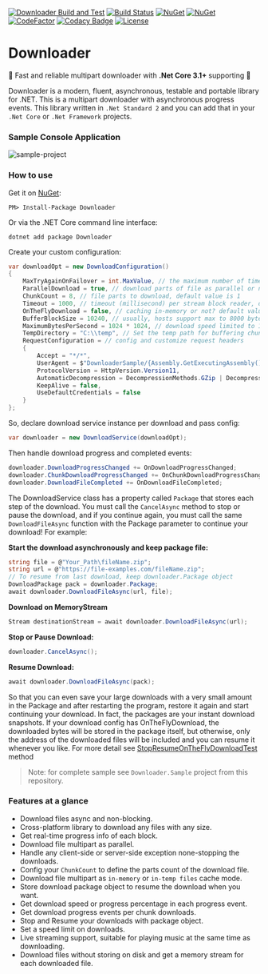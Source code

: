 ﻿[![Downloader Build and Test](https://github.com/bezzad/Downloader/workflows/Downloader%20Build%20and%20Test/badge.svg)](https://github.com/bezzad/Downloader/actions?query=workflow%3A%22Downloader+Build+and+Test%22)
[![Build Status](https://ci.appveyor.com/api/projects/status/github/bezzad/downloader?branch=master&svg=true)](https://ci.appveyor.com/project/bezzad/downloader) 
[![NuGet](https://img.shields.io/nuget/dt/downloader.svg)](https://www.nuget.org/packages/downloader) 
[![NuGet](https://img.shields.io/nuget/vpre/downloader.svg)](https://www.nuget.org/packages/downloader)
[![CodeFactor](https://www.codefactor.io/repository/github/bezzad/downloader/badge/master)](https://www.codefactor.io/repository/github/bezzad/downloader/overview/master)
[![Codacy Badge](https://api.codacy.com/project/badge/Grade/aa77095a38f84d98877434c2d73d288c)](https://app.codacy.com/gh/bezzad/Downloader?utm_source=github.com&utm_medium=referral&utm_content=bezzad/Downloader&utm_campaign=Badge_Grade_Settings)
[![License](https://img.shields.io/github/license/bezzad/downloader.svg)](https://github.com/bezzad/downloader/blob/master/LICENSE)

# Downloader

:rocket: Fast and reliable multipart downloader with **.Net Core 3.1+** supporting :rocket:

Downloader is a modern, fluent, asynchronous, testable and portable library for .NET. This is a multipart downloader with asynchronous progress events.
This library written in `.Net Standard 2` and you can add that in your `.Net Core` or `.Net Framework` projects.

### Sample Console Application
![sample-project](https://github.com/bezzad/Downloader/raw/master/sample.gif)

### How to use

Get it on [NuGet](https://www.nuget.org/packages/Downloader):

    PM> Install-Package Downloader

Or via the .NET Core command line interface:

    dotnet add package Downloader

Create your custom configuration:
```csharp
var downloadOpt = new DownloadConfiguration()
{
    MaxTryAgainOnFailover = int.MaxValue, // the maximum number of times to fail
    ParallelDownload = true, // download parts of file as parallel or notm default value is false
    ChunkCount = 8, // file parts to download, default value is 1
    Timeout = 1000, // timeout (millisecond) per stream block reader, default values is 1000
    OnTheFlyDownload = false, // caching in-memory or not? default values is true
    BufferBlockSize = 10240, // usually, hosts support max to 8000 bytes, default values is 8000
    MaximumBytesPerSecond = 1024 * 1024, // download speed limited to 1MB/s, default values is zero or unlimited
    TempDirectory = "C:\\temp", // Set the temp path for buffering chunk files, the default path is Path.GetTempPath()
    RequestConfiguration = // config and customize request headers
    {
        Accept = "*/*",
        UserAgent = $"DownloaderSample/{Assembly.GetExecutingAssembly().GetName().Version.ToString(3)}",
        ProtocolVersion = HttpVersion.Version11,
        AutomaticDecompression = DecompressionMethods.GZip | DecompressionMethods.Deflate,
        KeepAlive = false,
        UseDefaultCredentials = false
    }
};
```

So, declare download service instance per download and pass config:
```csharp
var downloader = new DownloadService(downloadOpt);
```

Then handle download progress and completed events:
```csharp
downloader.DownloadProgressChanged += OnDownloadProgressChanged;
downloader.ChunkDownloadProgressChanged += OnChunkDownloadProgressChanged;
downloader.DownloadFileCompleted += OnDownloadFileCompleted;    
```

The ‍DownloadService class has a property called `Package` that stores each step of the download. You must call the `CancelAsync` method to stop or pause the download, and if you continue again, you must call the same `DownloadFileAsync` function with the Package parameter to continue your download! 
For example:

__Start the download asynchronously and keep package file:__
```csharp
string file = @"Your_Path\fileName.zip";
string url = @"https://file-examples.com/fileName.zip";
// To resume from last download, keep downloader.Package object
DownloadPackage pack = downloader.Package; 
await downloader.DownloadFileAsync(url, file);
```

__Download on MemoryStream__
```csharp
Stream destinationStream = await downloader.DownloadFileAsync(url);
```

__Stop or Pause Download:__
```csharp
downloader.CancelAsync(); 
```

__Resume Download:__
```csharp
await downloader.DownloadFileAsync(pack); 
```

So that you can even save your large downloads with a very small amount in the Package and after restarting the program, restore it again and start continuing your download. In fact, the packages are your instant download snapshots. If your download config has OnTheFlyDownload, the downloaded bytes ​​will be stored in the package itself, but otherwise, only the address of the downloaded files will be included and you can resume it whenever you like. 
For more detail see [StopResumeOnTheFlyDownloadTest](https://github.com/bezzad/Downloader/blob/master/src/Downloader.Test/DownloadTest.cs#L88) method


> Note: for complete sample see `Downloader.Sample` project from this repository.


### Features at a glance

- Download files async and non-blocking.
- Cross-platform library to download any files with any size.
- Get real-time progress info of each block.
- Download file multipart as parallel.
- Handle any client-side or server-side exception none-stopping the downloads.
- Config your `ChunkCount` to define the parts count of the download file.
- Download file multipart as `in-memory` or `in-temp files` cache mode.
- Store download package object to resume the download when you want.
- Get download speed or progress percentage in each progress event.
- Get download progress events per chunk downloads.
- Stop and Resume your downloads with package object.
- Set a speed limit on downloads.
- Live streaming support, suitable for playing music at the same time as downloading.
- Download files without storing on disk and get a memory stream for each downloaded file.
